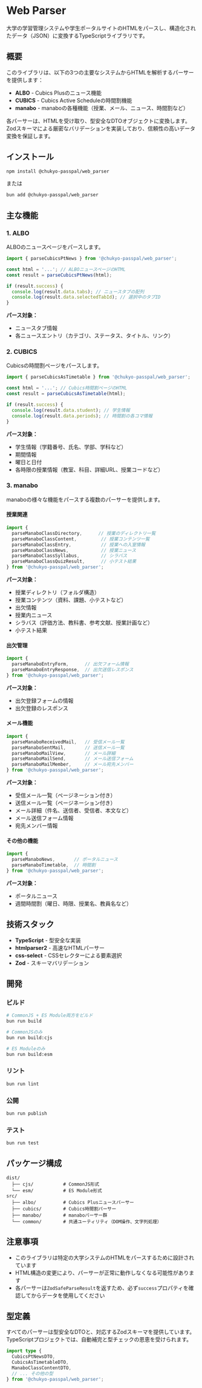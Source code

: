 # Web Parser

大学の学習管理システムや学生ポータルサイトのHTMLをパースし、構造化されたデータ（JSON）に変換するTypeScriptライブラリです。

## 概要

このライブラリは、以下の3つの主要なシステムからHTMLを解析するパーサーを提供します：

- **ALBO** - Cubics Plusのニュース機能
- **CUBICS** - Cubics Active Scheduleの時間割機能
- **manabo** - manaboの各種機能（授業、メール、ニュース、時間割など）

各パーサーは、HTMLを受け取り、型安全なDTOオブジェクトに変換します。Zodスキーマによる厳密なバリデーションを実装しており、信頼性の高いデータ変換を保証します。

## インストール

```bash
npm install @chukyo-passpal/web_parser
```

または

```bash
bun add @chukyo-passpal/web_parser
```

## 主な機能

### 1. ALBO

ALBOのニュースページをパースします。

```typescript
import { parseCubicsPtNews } from '@chukyo-passpal/web_parser';

const html = '...'; // ALBOニュースページのHTML
const result = parseCubicsPtNews(html);

if (result.success) {
  console.log(result.data.tabs); // ニュースタブの配列
  console.log(result.data.selectedTabId); // 選択中のタブID
}
```

**パース対象：**
- ニュースタブ情報
- 各ニュースエントリ（カテゴリ、ステータス、タイトル、リンク）

### 2. CUBICS

Cubicsの時間割ページをパースします。

```typescript
import { parseCubicsAsTimetable } from '@chukyo-passpal/web_parser';

const html = '...'; // Cubics時間割ページのHTML
const result = parseCubicsAsTimetable(html);

if (result.success) {
  console.log(result.data.student); // 学生情報
  console.log(result.data.periods); // 時間割の各コマ情報
}
```

**パース対象：**
- 学生情報（学籍番号、氏名、学部、学科など）
- 期間情報
- 曜日と日付
- 各時限の授業情報（教室、科目、詳細URL、授業コードなど）

### 3. manabo

manaboの様々な機能をパースする複数のパーサーを提供します。

#### 授業関連

```typescript
import {
  parseManaboClassDirectory,      // 授業のディレクトリ一覧
  parseManaboClassContent,         // 授業コンテンツ一覧
  parseManaboClassEntry,           // 授業への入室情報
  parseManaboClassNews,            // 授業ニュース
  parseManaboClassSyllabus,        // シラバス
  parseManaboClassQuizResult,      // 小テスト結果
} from '@chukyo-passpal/web_parser';
```

**パース対象：**
- 授業ディレクトリ（フォルダ構造）
- 授業コンテンツ（資料、課題、小テストなど）
- 出欠情報
- 授業内ニュース
- シラバス（評価方法、教科書、参考文献、授業計画など）
- 小テスト結果

#### 出欠管理

```typescript
import {
  parseManaboEntryForm,      // 出欠フォーム情報
  parseManaboEntryResponse,  // 出欠送信レスポンス
} from '@chukyo-passpal/web_parser';
```

**パース対象：**
- 出欠登録フォームの情報
- 出欠登録のレスポンス

#### メール機能

```typescript
import {
  parseManaboReceivedMail,   // 受信メール一覧
  parseManaboSentMail,       // 送信メール一覧
  parseManaboMailView,       // メール詳細
  parseManaboMailSend,       // メール送信フォーム
  parseManaboMailMember,     // メール宛先メンバー
} from '@chukyo-passpal/web_parser';
```

**パース対象：**
- 受信メール一覧（ページネーション付き）
- 送信メール一覧（ページネーション付き）
- メール詳細（件名、送信者、受信者、本文など）
- メール送信フォーム情報
- 宛先メンバー情報

#### その他の機能

```typescript
import {
  parseManaboNews,       // ポータルニュース
  parseManaboTimetable,  // 時間割
} from '@chukyo-passpal/web_parser';
```

**パース対象：**
- ポータルニュース
- 週間時間割（曜日、時限、授業名、教員名など）

## 技術スタック

- **TypeScript** - 型安全な実装
- **htmlparser2** - 高速なHTMLパーサー
- **css-select** - CSSセレクターによる要素選択
- **Zod** - スキーマバリデーション

## 開発

### ビルド

```bash
# CommonJS + ES Module両方をビルド
bun run build

# CommonJSのみ
bun run build:cjs

# ES Moduleのみ
bun run build:esm
```

### リント

```bash
bun run lint
```

### 公開

```bash
bun run publish
```

### テスト

```bash
bun run test
```

## パッケージ構成

```
dist/
  ├── cjs/           # CommonJS形式
  └── esm/           # ES Module形式
src/
  ├── albo/          # Cubics Plusニュースパーサー
  ├── cubics/        # Cubics時間割パーサー
  ├── manabo/        # manaboパーサー群
  └── common/        # 共通ユーティリティ（DOM操作、文字列処理）
```

## 注意事項

- このライブラリは特定の大学システムのHTMLをパースするために設計されています
- HTML構造の変更により、パーサーが正常に動作しなくなる可能性があります
- 各パーサーは`ZodSafeParseResult`を返すため、必ず`success`プロパティを確認してからデータを使用してください

## 型定義

すべてのパーサーは型安全なDTOと、対応するZodスキーマを提供しています。TypeScriptプロジェクトでは、自動補完と型チェックの恩恵を受けられます。

```typescript
import type {
  CubicsPtNewsDTO,
  CubicsAsTimetableDTO,
  ManaboClassContentDTO,
  // ... その他の型
} from '@chukyo-passpal/web_parser';
```

